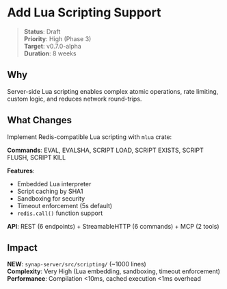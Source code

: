 # Add Lua Scripting Support

> **Status**: Draft  
> **Priority**: High (Phase 3)  
> **Target**: v0.7.0-alpha  
> **Duration**: 8 weeks

## Why

Server-side Lua scripting enables complex atomic operations, rate limiting, custom logic, and reduces network round-trips.

## What Changes

Implement Redis-compatible Lua scripting with `mlua` crate:

**Commands**: EVAL, EVALSHA, SCRIPT LOAD, SCRIPT EXISTS, SCRIPT FLUSH, SCRIPT KILL

**Features**:
- Embedded Lua interpreter
- Script caching by SHA1
- Sandboxing for security
- Timeout enforcement (5s default)
- `redis.call()` function support

**API**: REST (6 endpoints) + StreamableHTTP (6 commands) + MCP (2 tools)

## Impact

**NEW**: `synap-server/src/scripting/` (~1000 lines)  
**Complexity**: Very High (Lua embedding, sandboxing, timeout enforcement)  
**Performance**: Compilation <10ms, cached execution <1ms overhead

